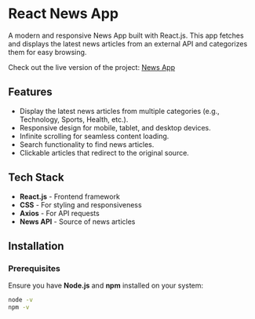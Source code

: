 # React News App

A modern and responsive News App built with React.js. This app fetches and displays the latest news articles from an external API and categorizes them for easy browsing.

Check out the live version of the project: <a href="https://news-app-psi-seven.vercel.app/" target="_blank">News App</a>


## Features

- Display the latest news articles from multiple categories (e.g., Technology, Sports, Health, etc.).
- Responsive design for mobile, tablet, and desktop devices.
- Infinite scrolling for seamless content loading.
- Search functionality to find news articles.
- Clickable articles that redirect to the original source.

## Tech Stack

- **React.js** - Frontend framework
- **CSS** - For styling and responsiveness
- **Axios** - For API requests
- **News API** - Source of news articles

## Installation

### Prerequisites

Ensure you have **Node.js** and **npm** installed on your system:

```bash
node -v
npm -v
